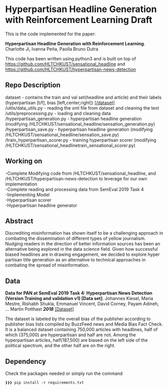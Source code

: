 # Hyperpartisan Headline Generation with Reinforcement Learning Draft


This is the code implemented for the paper:

**Hyperpartisan Headline Generation with Reinforcement Learning**. Charlotte Ji, Ivanna Peña, Paolla Bruno Dutra 

This code has been written using python3 and is built on top of https://github.com/HLTCHKUST/sensational_headline and https://github.com/HLTCHKUST/hyperpartisan-news-detection

## Repo Description
dataset - contains the train and val set(headline and article) and their labels (hyperpartisan [t/f], bias [left,center,right])  [[/dataset]](https://drive.google.com/drive/folders/1R-Gj1f_ytqEHq98-lRUE7XROxuSzuwrp?usp=sharing)  
/utils/data_utils.py - reading the xml file from dataset and cleaning the text  
/utils/preprocessing.py - loading and cleaning data  
/hyperpartisan_generation.py - hyperpartisan headline generation (modifying /HLTCHKUST/sensational_headline/sensation_generation.py)  
/hyperpartisan_save.py - hyperpartisan headline generation (modifying /HLTCHKUST/sensational_headline/sensation_save.py)  
/train_hyperpartisan_scorer.py - training hyperpartisan scorer (modifying /HLTCHKUST/sensational_headlinetrain_sensational_scorer.py)


## Working on
-Complete Modifying code from /HLTCHKUST/sensational_headline, and /HLTCHKUST/hyperpartisan-news-detection to leverage for our own implementation  
-Complete reading and processing data from SemEval 2019 Task 4  
-Implementing Model  
   -Hyperpartisan scorer  
   -Hyperpartisan headline generator

## Abstract
Discrediting misinformation has shown itself to be a challenging approach in combating the dissemination of different types of yellow journalism. Nudging readers in the direction of better information sources has been an alternative being explored in the data science field. Given how successful biased headlines are in drawing engagement, we decided to  explore hyper partisan title generation as an alternative to technical approaches in combating the spread of misinformation.


## Data
**Data for PAN at SemEval 2019 Task 4: Hyperpartisan News Detection (Version Training and validation v1) [Data set]**. Johannes Kiesel, Maria Mestre, Rishabh Shukla, Emmanuel Vincent, David Corney, Payam Adineh, … Martin Potthast ***2018*** [[Dataset]](http://doi.org/10.5281/zenodo.1489920)

The dataset is labeled by the overall bias of the publisher according to publisher bias lists compiled by BuzzFeed news and Media Bias Fact Check. It is a balanced dataset containing 750,000 articles with headlines, half of which (375,000) are hyperpartisan and half are not. Among the hyperpartisan articles, half(187,500) are biased on the left side of the political spectrum, and the other half are on the right. 


## Dependency
Check the packages needed or simply run the command
```console
❱❱❱ pip install -r requirements.txt
```
